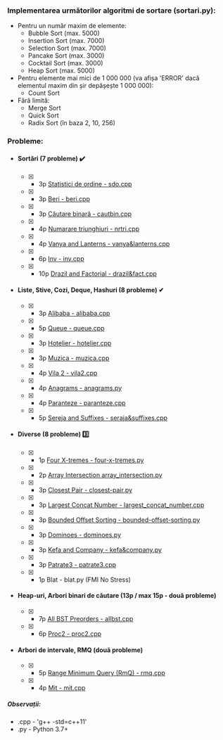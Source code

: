 ### Implementarea următorilor algoritmi de sortare (sortari.py):
* Pentru un număr maxim de elemente:
  * Bubble Sort (max. 5000)
  * Insertion Sort (max. 7000)
  * Selection Sort (max. 7000)
  * Pancake Sort (max. 3000)
  * Cocktail Sort (max. 3000)
  * Heap Sort (max. 5000)
* Pentru elemente mai mici de 1 000 000 (va afișa 'ERROR' dacă elementul maxim din șir depășește 1 000 000):
  * Count Sort
* Fără limită:
  * Merge Sort
  * Quick Sort
  * Radix Sort (în baza 2, 10, 256)

### Probleme:

* #### Sortări (7 probleme) ✔️
	* [x] - 3p [Statistici de ordine - sdo.cpp](https://www.infoarena.ro/problema/sdo) 
	* [x] - 3p [Beri - beri.cpp](https://www.infoarena.ro/problema/beri) 
	* [x] - 3p [Căutare binară - cautbin.cpp](https://www.infoarena.ro/problema/cautbin) 
	* [x] - 4p [Numarare triunghiuri - nrtri.cpp](https://www.infoarena.ro/problema/nrtri)
	* [x] - 4p [Vanya and Lanterns - vanya&lanterns.cpp](https://codeforces.com/problemset/problem/492/B) 
	* [x] - 6p [Inv - inv.cpp](https://www.infoarena.ro/problema/inv) 
	* [x] - 10p [Drazil and Factorial - drazil&fact.cpp](https://codeforces.com/problemset/problem/515/C) 

* #### Liste, Stive, Cozi, Deque, Hashuri (8 probleme) ✔
	* [x] - 3p [Alibaba - alibaba.cpp](https://www.infoarena.ro/problema/alibaba) 
	* [x] - 5p [Queue - queue.cpp](https://www.infoarena.ro/problema/queue) 
	* [x] - 3p [Hotelier - hotelier.cpp](https://codeforces.com/problemset/problem/1200/A) 
	* [x] - 3p [Muzica - muzica.cpp](https://www.infoarena.ro/problema/muzica) 
	* [x] - 4p [Vila 2 - vila2.cpp](https://www.infoarena.ro/problema/vila2)
	* [x] - 4p [Anagrams - anagrams.py](https://csacademy.com/contest/archive/task/anagrams/statement/) 
	* [x] - 4p [Paranteze - paranteze.cpp](https://www.infoarena.ro/problema/paranteze) 
	* [x] - 5p [Sereja and Suffixes - seraja&suffixes.cpp](https://codeforces.com/problemset/problem/368/B) 
	
* #### Diverse (8 probleme) 3️⃣
	* [x] - 1p [Four X-tremes - four-x-tremes.py](https://csacademy.com/contest/interview-archive/task/four-x-tremes/)
	* [x] - 2p [Array Intersection array_intersection.py](https://www.csacademy.com/contest/interview-archive/task/array-intersection/)
	* [x] - 3p [Closest Pair - closest-pair.py](https://csacademy.com/contest/interview-archive/task/closest-pair/) 
	* [x] - 3p [Largest Concat Number - largest_concat_number.cpp](https://csacademy.com/contest/interview-archive/task/largest-concat-number/) 
	* [x] - 3p [Bounded Offset Sorting - bounded-offset-sorting.py](https://csacademy.com/contest/interview-archive/task/Bounded-offset-sorting/) 
	* [x] - 3p [Dominoes - dominoes.py](https://csacademy.com/contest/archive/task/dominoes/statement/) 
	* [x] - 3p [Kefa and Company - kefa&company.py](https://codeforces.com/contest/580/problem/B) 
	* [x] - 3p [Patrate3 - patrate3.cpp](https://www.infoarena.ro/problema/patrate3) 
	* [x] - 1p Blat - blat.py (FMI No Stress)

* #### Heap-uri, Arbori binari de căutare (13p / max 15p - două probleme) 
	* [x] - 7p [All BST Preorders - allbst.cpp](https://csacademy.com/contest/interview-archive/task/all-bst-preorders/)
	* [x] - 6p [Proc2 - proc2.cpp](https://www.infoarena.ro/problema/proc2)

* #### Arbori de intervale, RMQ (două probleme)
	* [x] - 5p [Range Minimum Query (RmQ) - rmq.cpp](https://www.infoarena.ro/problema/rmq) 
	* [x] - 4p [Mit - mit.cpp](https://www.infoarena.ro/problema/mit) 

##### Observații:
* .cpp - 'g++ -std=c++11'
* .py - Python 3.7+